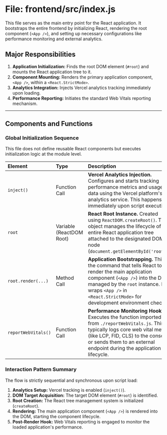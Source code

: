 # File: frontend/src/index.js

This file serves as the main entry point for the React application. It bootstraps the entire frontend by initializing React, rendering the root component (`<App />`), and setting up necessary configurations like performance monitoring and external analytics.

## Major Responsibilities

1. **Application Initialization:** Finds the root DOM element (`#root`) and mounts the React application tree to it.
2. **Component Mounting:** Renders the primary application component, `<App />`, within a `<React.StrictMode>`.
3. **Analytics Integration:** Injects Vercel analytics tracking immediately upon loading.
4. **Performance Reporting:** Initiates the standard Web Vitals reporting mechanism.

---

## Components and Functions

### Global Initialization Sequence

This file does not define reusable React components but executes initialization logic at the module level.

| Element | Type | Description |
| :--- | :--- | :--- |
| `inject()` | Function Call | **Vercel Analytics Injection.** Configures and starts tracking performance metrics and usage data using the Vercel platform's analytics service. This happens immediately upon script execution. |
| `root` | Variable (ReactDOM Root) | **React Root Instance.** Created using `ReactDOM.createRoot()`. This object manages the lifecycle of the entire React application tree attached to the designated DOM node (`document.getElementById('root')`). |
| `root.render(...)` | Method Call | **Application Bootstrapping.** This is the command that tells React to render the main application component (`<App />`) into the DOM managed by the `root` instance. It wraps `<App />` in `<React.StrictMode>` for development environment checks. |
| `reportWebVitals()` | Function Call | **Performance Monitoring Hook.** Executes the function imported from `./reportWebVitals.js`. This typically logs core web vital metrics (like LCP, FID, CLS) to the console or sends them to an external endpoint during the application lifecycle. |

### Interaction Pattern Summary

The flow is strictly sequential and synchronous upon script load:

1. **Analytics Setup:** Vercel tracking is enabled (`inject()`).
2. **DOM Target Acquisition:** The target DOM element (`#root`) is identified.
3. **Root Creation:** The React tree management system is initialized (`createRoot`).
4. **Rendering:** The main application component (`<App />`) is rendered into the DOM, starting the component lifecycle.
5. **Post-Render Hook:** Web Vitals reporting is engaged to monitor the loaded application's performance.
